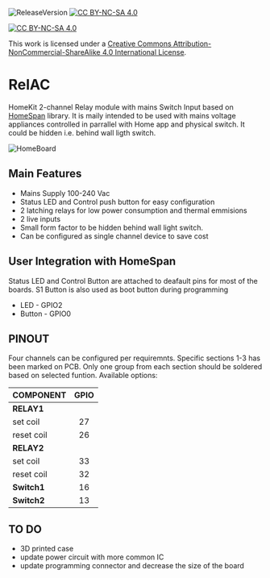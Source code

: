 ![ReleaseVersion](https://img.shields.io/github/v/release/mr4lexndr/RelAC)
[![CC BY-NC-SA 4.0][cc-by-nc-sa-shield]][cc-by-nc-sa]

[![CC BY-NC-SA 4.0][cc-by-nc-sa-image]][cc-by-nc-sa]

This work is licensed under a
[Creative Commons Attribution-NonCommercial-ShareAlike 4.0 International License][cc-by-nc-sa].


[cc-by-nc-sa]: http://creativecommons.org/licenses/by-nc-sa/4.0/
[cc-by-nc-sa-image]: https://licensebuttons.net/l/by-nc-sa/4.0/88x31.png
[cc-by-nc-sa-shield]: https://img.shields.io/badge/License-CC%20BY--NC--SA%204.0-lightgrey.svg
# RelAC
 HomeKit 2-channel Relay module with mains Switch Input based on [HomeSpan](https://github.com/HomeSpan/HomeSpan) library. It is maily intended to be used with mains voltage appliances controlled in parrallel with Home app and physical switch. It could be hidden i.e. behind wall ligth switch.

![HomeBoard](https://github.com/mr4lexndr/HomeBoard/blob/main/assets/RelAC-transparent.png)

## Main Features
- Mains Supply 100-240 Vac
- Status LED and Control push button for easy configuration
- 2 latching relays for low power consumption and thermal emmisions
- 2 live inputs
- Small form factor to be hidden behind wall light switch.
 - Can be configured as single channel device to save cost


## User Integration with HomeSpan
Status LED and Control Button are attached to deafault pins for most of the boards. S1 Button is also used as boot button during programming
- LED - GPIO2
- Button - GPIO0

## PINOUT
Four channels can be configured per requiremnts. Specific sections 1-3 has been marked on PCB. Only one group from each section should be soldered based on selected funtion. Available options:

| COMPONENT   | GPIO |
| ---------  | :---: | 
| **RELAY1** |
| set coil   | 27   | 
| reset coil | 26   |
| **RELAY2** |
| set coil   | 33   | 
| reset coil | 32   |
| **Switch1**   | 16   | 
| **Switch2**   | 13   |



## TO DO

- 3D printed case
- update power circuit with more common IC
- update programming connector and decrease the size of the board
